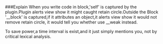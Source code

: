 ###Explain
When you write code in block,'self' is captured by the plugin.Plugin alerts view show it might caught retain circle.Outside the Block '__block'
is captured,if it attributes an object,it alerts view show it would not remove retain circle, it would tell you whether use __weak instead.

To save power,a time interval is exist,and it just simply mentions you, not by critical lexical analysis.
